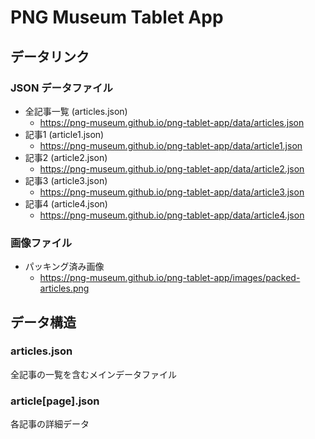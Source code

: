 # PNG Museum Tablet App

## データリンク

### JSON データファイル
- 全記事一覧 (articles.json)
    - https://png-museum.github.io/png-tablet-app/data/articles.json
- 記事1 (article1.json)
    - https://png-museum.github.io/png-tablet-app/data/article1.json
- 記事2 (article2.json)
    - https://png-museum.github.io/png-tablet-app/data/article2.json
- 記事3 (article3.json)
    - https://png-museum.github.io/png-tablet-app/data/article3.json
- 記事4 (article4.json)
    - https://png-museum.github.io/png-tablet-app/data/article4.json

### 画像ファイル
- パッキング済み画像
  - https://png-museum.github.io/png-tablet-app/images/packed-articles.png

## データ構造

### articles.json
全記事の一覧を含むメインデータファイル

### article[page].json
各記事の詳細データ
